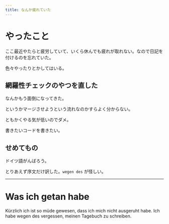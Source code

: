 ```yaml
---
title: なんか疲れていた
---
```


# やったこと

ここ最近やたらと疲労していて、いくら休んでも疲れが取れない。なので日記を付けるのを忘れていた。

色々やったりとかしてはいる。

## 網羅性チェックのやつを直した

なんかもう面倒になってきた。

というかマージさせようという流れなのかすらよく分からない。

ともかくやる気が低いのでダメ。

書きたいコードを書きたい。

## せめてもの

ドイツ語がんばろう。

とりあえず序文だけ訳した。`wegen des` が怪しい。

- - -

# Was ich getan habe

Kürzlich ich ist so müde gewesen, dass ich mich nicht ausgeruht habe. Ich habe wegen des vergessen, meinen Tagebuch zu schreiben.
